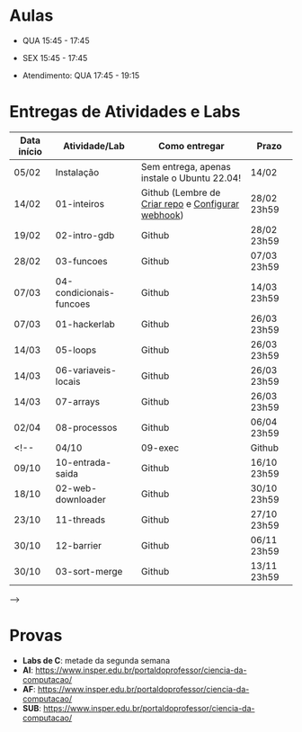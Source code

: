 

# Aulas

* QUA 15:45 - 17:45
* SEX 15:45 - 17:45

* Atendimento: QUA 17:45 - 19:15

# Entregas de Atividades e Labs


| Data início | Atividade/Lab                     | Como entregar                                                         | Prazo              |
|-------------|-----------------------------------|-----------------------------------------------------------------------|--------------------|
| 05/02 | Instalação | Sem entrega, apenas instale o Ubuntu 22.04!| 14/02 |
| 14/02 | 01-inteiros | Github (Lembre de [Criar repo](https://classroom.github.com/a/UUBJfjJa) e [Configurar webhook](https://insper.github.io/SistemasHardwareSoftwareBCC/outros/tutorial_servidor_testes.pdf)) | 28/02 23h59 |
| 19/02 | 02-intro-gdb | Github | 28/02 23h59 |
| 28/02 | 03-funcoes | Github | 07/03 23h59 |
| 07/03 | 04-condicionais-funcoes | Github | 14/03 23h59 |
| 07/03 | 01-hackerlab | Github | 26/03 23h59 |
| 14/03 | 05-loops | Github | 26/03 23h59 |
| 14/03 | 06-variaveis-locais | Github | 26/03 23h59 |
| 14/03 | 07-arrays | Github | 26/03 23h59 |
| 02/04 | 08-processos | Github | 06/04 23h59 |
<!--| 04/10 | 09-exec | Github | 11/10 23h59 |
| 09/10 | 10-entrada-saida | Github | 16/10 23h59 |
| 18/10 | 02-web-downloader | Github | 30/10 23h59 |
| 23/10 | 11-threads | Github | 27/10 23h59 |
| 30/10 | 12-barrier | Github | 06/11 23h59 |
| 30/10 | 03-sort-merge | Github | 13/11 23h59 |
 -->


# Provas

- **Labs de C**: metade da segunda semana
- **AI**: https://www.insper.edu.br/portaldoprofessor/ciencia-da-computacao/
- **AF**: https://www.insper.edu.br/portaldoprofessor/ciencia-da-computacao/
- **SUB**: https://www.insper.edu.br/portaldoprofessor/ciencia-da-computacao/

